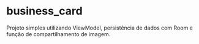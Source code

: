 # business_card
Projeto simples utilizando ViewModel, persistência de dados com Room e função de compartilhamento de imagem.
